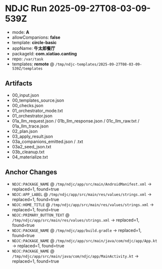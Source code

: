 # NDJC Run 2025-09-27T08-03-09-539Z

- mode: **A**
- allowCompanions: **false**
- template: **circle-basic**
- appName: **牛太郎餐厅**
- packageId: **com.xiatiao.canting**
- repo: `/var/task`
- templates: **remote** @ `/tmp/ndjc-templates/2025-09-27T08-03-09-539Z/templates`

## Artifacts
- 00_input.json
- 00_templates_source.json
- 00_checks.json
- 01_orchestrator_mode.txt
- 01_orchestrator.json
- 01a_llm_request.json / 01b_llm_response.json / 01c_llm_raw.txt / 01a_llm_trace.json
- 02_plan.json
- 03_apply_result.json
- 03a_companions_emitted.json / .txt
- 03a2_seed_json.txt
- 03b_cleanup.txt
- 04_materialize.txt

## Anchor Changes
- `NDJC:PACKAGE_NAME` @ `/tmp/ndjc/app/src/main/AndroidManifest.xml` → replaced=1, found=true
- `NDJC:APP_LABEL` @ `/tmp/ndjc/app/src/main/res/values/strings.xml` → replaced=1, found=true
- `NDJC:HOME_TITLE` @ `/tmp/ndjc/app/src/main/res/values/strings.xml` → replaced=1, found=true
- `NDJC:PRIMARY_BUTTON_TEXT` @ `/tmp/ndjc/app/src/main/res/values/strings.xml` → replaced=1, found=true
- `NDJC:PACKAGE_NAME` @ `/tmp/ndjc/app/build.gradle` → replaced=1, found=true
- `NDJC:PACKAGE_NAME` @ `/tmp/ndjc/app/src/main/java/com/ndjc/app/App.kt` → replaced=1, found=true
- `NDJC:PACKAGE_NAME` @ `/tmp/ndjc/app/src/main/java/com/ndjc/app/MainActivity.kt` → replaced=1, found=true
